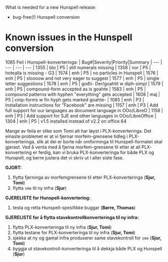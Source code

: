 What is needed for a new Hunspell release:

* bug-free(!) Hunspell conversion

# Known issues in the Hunspell conversion

1085
Feil i Hunspell-konverteringa:
|   Bug#|Severity|Priority|Summary
| --- | --- | --- | --- 
|  1355 | blo | P5 | still numerals missing
|  1358 | nor | P5 | hotealla is missing - G3
|  1574 | enh | P5 | no particles in Hunspell
|  1576 | enh | P5 | sloooow and not very eager to suggest
|  1577 | enh | P5 | single letter suggestions
|  1578 | enh | P5 | gođii- Der/goahtit w diph-simpl
|  1579 | enh | P5 | compound-form accepted as is goahte
|  1583 | enh | P5 | compound patterns with hyphen "everything" gets accepted
|  1608 | maj | P5 | cmp-forms w fin hyph gets marked  goahte-
|  1085 | enh | P3 | Installation instructions for "Facebook" are missing
|  1157 | enh | P3 | Add full support for our languages as document language in OOo/LibreO
|  1158 | enh | P3 | Add support for SJE and other languages in OOo/LibreOffice
|  1304 | enh | P5 | v1.5 installed instead of v2.2 on office 64

Mange av feila er slike som Tomi alt har løyst i PLX-konverteringa. Det einaste
problemet er at vi fjernar morfem-grensene tidleg i PLX-konverteringa, slik at
dei er borte når omforminga til Hunspell-formatet skal gjerast. Ved å venta med
å fjerna morfem-grensene til etter at all PLX-konvertering er ferdig, kan vi
bruka PLX-konverteringa for både PLX og Hunspell, og berre justera det vi skriv
ut i aller siste fase.

**GJORT:**
1. flytta fjerninga av morfemgrensene til etter PLX-konverteringa (**Sjur, Tomi**)
1. flytta `sme` til ny infra (**Sjur**)

**GJERELISTE for Hunspell-konvertering:**
1. testa og retta Hunspell-spesifikke buggar (**Børre, Thomas**)

**GJERELISTE for å flytta stavekontrollkonverteringa til ny infra:**
1. flytta PLX-konverteringa til ny infra (**Sjur, Tomi**)
1. flytta testane for PLX-konverteringa til ny infra (**Sjur, Tomi**)
1. sjekka at ny og gamal infra produserer same stavekontroll for `sme`
  (**Sjur, Tomi**)
1. byggja ut stavekontroll-konverteringa til å dekkja både PLX og Hunspell
  (**Sjur**)
